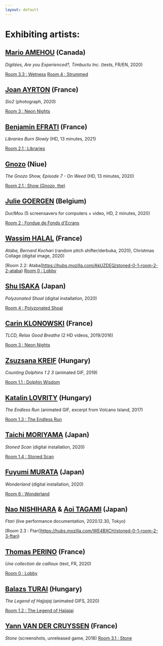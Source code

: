 ```yaml
---
layout: default
---
```


# Exhibiting artists:

## [Mario AMEHOU](http://feldspathmetatransfer.blogspot.com/ ) (Canada) 
_Digitées, Are you Experienced?, Timbuctu Inc._ (texts, FR/EN, 2020)

[Room 3.3 : Wetness](https://hubs.mozilla.com/M3CfhmP/stoned-0-1-room-3-3-wetness) 
[Room 4 :  Strummed](https://hubs.mozilla.com/G9KBkWu/stoned-0-1-room-4-strummed) 

## [Joan AYRTON](https://www.r22.fr/auteurices/joan-ayrton) (France)
_Sio2_ (photograph, 2020)

[Room 3 :  Neon Nights](https://hubs.mozilla.com/abHK7n2/stoned-0-1-room-3-neon-nights) 

## [Benjamin EFRATI](https://www.benjaminefrati.com) (France) 
_Libraries Burn Slowly_ (HD, 13 minutes, 2021)

[Room 2.1 :  Libraries](https://hubs.mozilla.com/wk6SaGz/stoned-0-1-room-2-1-libraries) 

## [Gnozo](http://gnozo.me/) (Niue)
_The Gnozo Show, Episode 7 - On Weed_ (HD, 13 minutes, 2020)

[Room 2.1 :  Show (Gnozo, the)](https://hubs.mozilla.com/vxTHYwU/stoned-0-1-room-3-2-show-gnozo-the) 

## [Julie GOERGEN](https://vimeo.com/user18571950) (Belgium) 
_Dur/Mou_ (5 screensavers for computers + video, HD, 2 minutes, 2020)

[Room 2 :  Fondue de Fonds d'Ecrans](https://hubs.mozilla.com/LXwVbe9/stoned-0-1-room-2-fondue-de-fonds-d-ecrans) 

## [Wassim HALAL](https://wassimhalal.com/) (France) 
_Ataba, Bernard Kochari_ (random pitch shifter/derbuka, 2020), Christmas Collage (digital image, 2020)

[Room 2.2: Ataba]https://hubs.mozilla.com/AkUZDEQ/stoned-0-1-room-2-2-ataba) 
[Room 0 :  Lobby](https://hubs.mozilla.com/vdTNP8K/stoned-0-1-room-0-lobby) 

## [Shu ISAKA](https://shuisaka.site) (Japan) 
_Polyzonated Shoal_ (digital installation, 2020)

[Room 4 :  Polyzonated Shoal](https://hubs.mozilla.com/J8wckG5/stoned-0-1-room-1-polyzonated-shoal) 

## [Carin KLONOWSKI](http://carineklonowski.net) (France) 
_TLCD, Relax Good Breathe_ (2 HD videos, 2019/2016)

[Room 3 :  Neon Nights](https://hubs.mozilla.com/abHK7n2/stoned-0-1-room-3-neon-nights) 

## [Zsuzsana KREIF](https://www.behance.net/krzsanna) (Hungary) 
_Counting Dolphins 1 2 3_ (animated GIF, 2019)

[Room 1.1 :  Dolphin Wisdom](https://hubs.mozilla.com/mjMybPb/stoned-0-1-room-1-1-dolphin-wisdom) 

## [Katalin LOVRITY](https://www.instagram.com/lovrityka/) (Hungary) 
_The Endless Run_ (animated GIF, excerpt from Volcano Island, 2017)

[Room 1.3 : The Endless Run](https://hubs.mozilla.com/5w6HGcZ/stoned-0-1-room-1-3-the-endless-run) 

## [Taichi MORIYAMA](https://twitter.com/moriyamataichi) (Japan) 
_Stoned Scan_ (digital installation, 2020)

[Room 1.4 :  Stoned Scan](https://hubs.mozilla.com/KPx6meL/stoned-0-1-room-1-4-stoned-scanned) 

## [Fuyumi MURATA](https://fuyumimurata.com/Works) (Japan)
_Wonderland_ (digital installation, 2020)

[Room 6 :  Wonderland](https://hubs.mozilla.com/HxKLz93/stoned-0-1-room-6-wonderland) 

## [Nao NISHIHARA](http://nishiharanao.blogspot.com/) & [Aoi TAGAMI](https://www.ftarri.com/) (Japan)
_Ftari_ (live performance documentation, 2020.12.30, Tokyo)

[Room 2.3 :  Ftari]https://hubs.mozilla.com/WE4BXCH/stoned-0-1-room-2-3-ftari) 

## [Thomas PERINO](https://www.thomasperino.fr/) (France) 
_Une collection de cailloux_ (text, FR, 2020)

[Room 0 :  Lobby](https://hubs.mozilla.com/vdTNP8K/stoned-0-1-room-0-lobby) 

## [Balazs TURAI](http://behance.com/balturai) (Hungary)
_The Legend of Hajjajaj_ (animated GIFS, 2020)

[Room 1.2 :  The Legend of Hajjajaj](https://hubs.mozilla.com/DGThARX/stoned-0-1-room-1-2-the-legend-of-hajjajaj) 

## [Yann VAN DER CRUYSSEN](nurykabe.com) (France)
_Stone_ (screenshots, unreleased game, 2018)
[Room 3.1 :  Stone](https://hubs.mozilla.com/qSi8CTv/stoned-0-1-room-3-1-stone2) 
